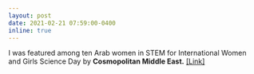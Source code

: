 ```yaml
---
layout: post
date: 2021-02-21 07:59:00-0400
inline: true
---
```


I was featured among ten Arab women in STEM for International Women and Girls Science Day by <b>Cosmopolitan Middle East.</b> <a href="https://www.cosmopolitanme.com/gallery/arab-women-in-stem-you-need-to-know-for-international-women-and-girls-science-day"> [Link] </a>

